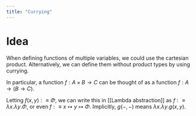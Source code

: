 ```yaml
---
title: "Currying"
---
```


# Idea
When defining functions of multiple variables, we could use the cartesian product. Alternatively, we can define them without product types by using currying.

In particular, a function $f:A\times B\to C$ can be thought of as a function $f:A\to (B\to C)$.

Letting $f(x,y):\equiv \Phi$, we can write this in [[Lambda abstraction]] as $f:\equiv\lambda x.\lambda y.\Phi$, or even $f:\equiv x\mapsto y\mapsto \Phi$. Implicitly, $g(-,-)$ means $\lambda x.\lambda y.g(x,y)$.